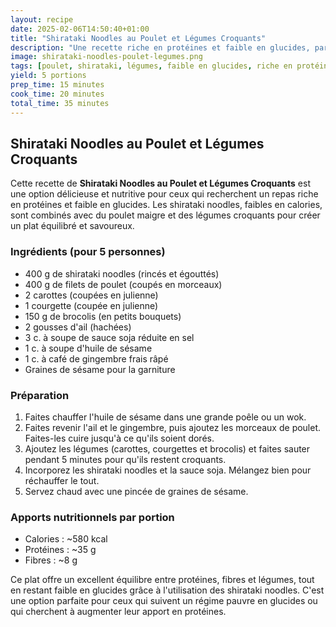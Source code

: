 ```yaml
---
layout: recipe
date: 2025-02-06T14:50:40+01:00
title: "Shirataki Noodles au Poulet et Légumes Croquants"
description: "Une recette riche en protéines et faible en glucides, parfaite pour un repas équilibré et savoureux."
image: shirataki-noodles-poulet-legumes.png
tags: [poulet, shirataki, légumes, faible en glucides, riche en protéines]
yield: 5 portions
prep_time: 15 minutes
cook_time: 20 minutes
total_time: 35 minutes
---
```


## Shirataki Noodles au Poulet et Légumes Croquants

Cette recette de **Shirataki Noodles au Poulet et Légumes Croquants** est une option délicieuse et nutritive pour ceux qui recherchent un repas riche en protéines et faible en glucides. Les shirataki noodles, faibles en calories, sont combinés avec du poulet maigre et des légumes croquants pour créer un plat équilibré et savoureux.

### Ingrédients (pour 5 personnes)

- 400 g de shirataki noodles (rincés et égouttés)
- 400 g de filets de poulet (coupés en morceaux)
- 2 carottes (coupées en julienne)
- 1 courgette (coupée en julienne)
- 150 g de brocolis (en petits bouquets)
- 2 gousses d'ail (hachées)
- 3 c. à soupe de sauce soja réduite en sel
- 1 c. à soupe d'huile de sésame
- 1 c. à café de gingembre frais râpé
- Graines de sésame pour la garniture

### Préparation

1. Faites chauffer l'huile de sésame dans une grande poêle ou un wok.
2. Faites revenir l'ail et le gingembre, puis ajoutez les morceaux de poulet. Faites-les cuire jusqu'à ce qu'ils soient dorés.
3. Ajoutez les légumes (carottes, courgettes et brocolis) et faites sauter pendant 5 minutes pour qu'ils restent croquants.
4. Incorporez les shirataki noodles et la sauce soja. Mélangez bien pour réchauffer le tout.
5. Servez chaud avec une pincée de graines de sésame.

### Apports nutritionnels par portion

- Calories : ~580 kcal
- Protéines : ~35 g
- Fibres : ~8 g

Ce plat offre un excellent équilibre entre protéines, fibres et légumes, tout en restant faible en glucides grâce à l'utilisation des shirataki noodles. C'est une option parfaite pour ceux qui suivent un régime pauvre en glucides ou qui cherchent à augmenter leur apport en protéines.